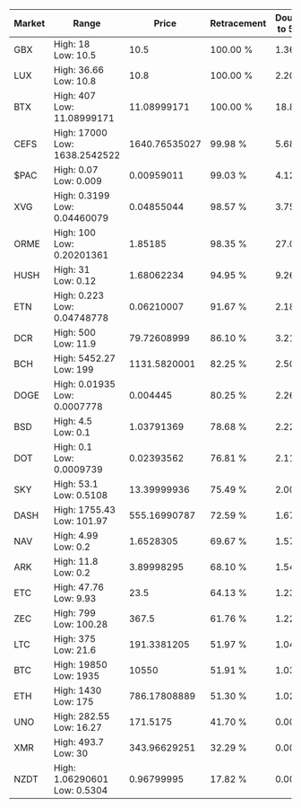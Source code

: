| Market | Range | Price| Retracement | Doubles to 50% |
| --- | --- | --- | --- | --- |
| GBX | High: 18<br />Low: 10.5 | 10.5 | 100.00 % | 1.36 |
| LUX | High: 36.66<br />Low: 10.8 | 10.8 | 100.00 % | 2.20 |
| BTX | High: 407<br />Low: 11.08999171 | 11.08999171 | 100.00 % | 18.85 |
| CEFS | High: 17000<br />Low: 1638.2542522 | 1640.76535027 | 99.98 % | 5.68 |
| $PAC | High: 0.07<br />Low: 0.009 | 0.00959011 | 99.03 % | 4.12 |
| XVG | High: 0.3199<br />Low: 0.04460079 | 0.04855044 | 98.57 % | 3.75 |
| ORME | High: 100<br />Low: 0.20201361 | 1.85185 | 98.35 % | 27.05 |
| HUSH | High: 31<br />Low: 0.12 | 1.68062234 | 94.95 % | 9.26 |
| ETN | High: 0.223<br />Low: 0.04748778 | 0.06210007 | 91.67 % | 2.18 |
| DCR | High: 500<br />Low: 11.9 | 79.72608999 | 86.10 % | 3.21 |
| BCH | High: 5452.27<br />Low: 199 | 1131.5820001 | 82.25 % | 2.50 |
| DOGE | High: 0.01935<br />Low: 0.0007778 | 0.004445 | 80.25 % | 2.26 |
| BSD | High: 4.5<br />Low: 0.1 | 1.03791369 | 78.68 % | 2.22 |
| DOT | High: 0.1<br />Low: 0.0009739 | 0.02393562 | 76.81 % | 2.11 |
| SKY | High: 53.1<br />Low: 0.5108 | 13.39999936 | 75.49 % | 2.00 |
| DASH | High: 1755.43<br />Low: 101.97 | 555.16990787 | 72.59 % | 1.67 |
| NAV | High: 4.99<br />Low: 0.2 | 1.6528305 | 69.67 % | 1.57 |
| ARK | High: 11.8<br />Low: 0.2 | 3.89998295 | 68.10 % | 1.54 |
| ETC | High: 47.76<br />Low: 9.93 | 23.5 | 64.13 % | 1.23 |
| ZEC | High: 799<br />Low: 100.28 | 367.5 | 61.76 % | 1.22 |
| LTC | High: 375<br />Low: 21.6 | 191.3381205 | 51.97 % | 1.04 |
| BTC | High: 19850<br />Low: 1935 | 10550 | 51.91 % | 1.03 |
| ETH | High: 1430<br />Low: 175 | 786.17808889 | 51.30 % | 1.02 |
| UNO | High: 282.55<br />Low: 16.27 | 171.5175 | 41.70 % | 0.00 |
| XMR | High: 493.7<br />Low: 30 | 343.96629251 | 32.29 % | 0.00 |
| NZDT | High: 1.06290601<br />Low: 0.5304 | 0.96799995 | 17.82 % | 0.00 |
